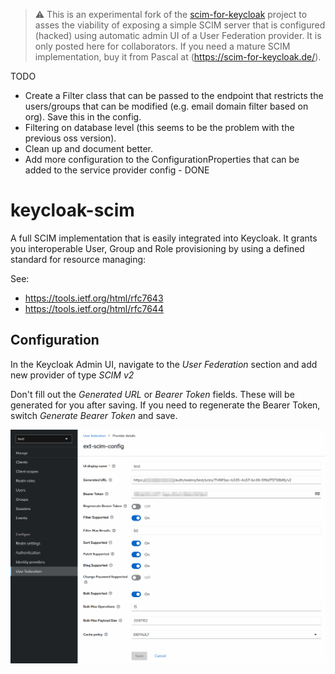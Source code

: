 > :warning: This is an experimental fork of the [scim-for-keycloak](https://github.com/Captain-P-Goldfish/scim-for-keycloak) project to asses the viability of exposing a simple SCIM server that is configured (hacked) using automatic admin UI of a User Federation provider. It is only posted here for collaborators. If you need a mature SCIM implementation, buy it from Pascal at (https://scim-for-keycloak.de/).

TODO
- Create a Filter class that can be passed to the endpoint that restricts the users/groups that can be modified (e.g. email domain filter based on org). Save this in the config.
- Filtering on database level (this seems to be the problem with the previous oss version). 
- Clean up and document better.
- Add more configuration to the ConfigurationProperties that can be added to the service provider config - DONE

# keycloak-scim

A full SCIM implementation that is easily integrated into Keycloak. It grants you interoperable User, Group and Role provisioning by using a defined standard for resource managing:

See:

* https://tools.ietf.org/html/rfc7643
* https://tools.ietf.org/html/rfc7644

## Configuration

In the Keycloak Admin UI, navigate to the *User Federation* section and add new provider of type *SCIM v2*

Don't fill out the *Generated URL* or *Bearer Token* fields. These will be generated for you after saving. If you need to regenerate the Bearer Token, switch *Generate Bearer Token* and save.

![scim config example](docs/images/scim-config.png)



